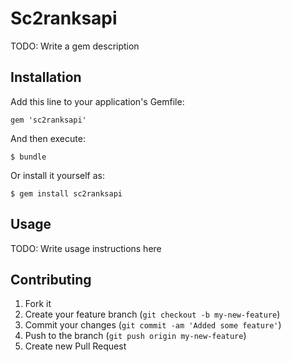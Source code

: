 # Sc2ranksapi

TODO: Write a gem description

## Installation

Add this line to your application's Gemfile:

    gem 'sc2ranksapi'

And then execute:

    $ bundle

Or install it yourself as:

    $ gem install sc2ranksapi

## Usage

TODO: Write usage instructions here

## Contributing

1. Fork it
2. Create your feature branch (`git checkout -b my-new-feature`)
3. Commit your changes (`git commit -am 'Added some feature'`)
4. Push to the branch (`git push origin my-new-feature`)
5. Create new Pull Request
